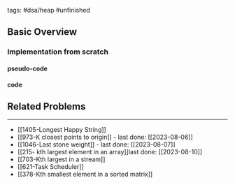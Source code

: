 tags: #dsa/heap #unfinished 



## Basic Overview

### Implementation from scratch
#### pseudo-code

#### code

## Related Problems
---
-  [[1405-Longest Happy String]]
- [[973-K closest points to origin]] - last done: [[2023-08-06]]
- [[1046-Last stone weight]] - last done: [[2023-08-07]]
- [[215- kth largest element in an array]]last done: [[2023-08-10]]
- [[703-Kth largest in a stream]]
- [[621-Task Scheduler]]
- [[378-Kth smallest element in a sorted matrix]]




